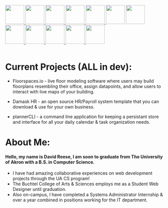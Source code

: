 <link rel="stylesheet" href="https://cdn.jsdelivr.net/gh/devicons/devicon@v2.15.1/devicon.min.css">
<div style="display: flex; justify-content: center; width: 100%;">
<p align="left">
    <a title="Bash" href="https://www.gnu.org/software/bash/manual/html_node/index.html">
    <img src="https://cdn.jsdelivr.net/gh/devicons/devicon/icons/bash/bash-original.svg" width="60" height="60"/>
  </a>
    <a title="Ansible" href="https://www.ansible.com/">
    <img src="https://cdn.jsdelivr.net/gh/devicons/devicon/icons/ansible/ansible-original.svg" width="60" height="60"/>
  </a>
  <a title="Angular" href="https://angular.io/">
    <img src="https://cdn.jsdelivr.net/gh/devicons/devicon/icons/angularjs/angularjs-original.svg" width="60" height="60"/>
  </a>
  <a title="Red Hat Enterprise Linux" href="https://www.redhat.com/en/technologies/linux-platforms/enterprise-linux">
    <img src="https://cdn.jsdelivr.net/gh/devicons/devicon/icons/redhat/redhat-original.svg" width="60" height="60"/>
  </a>
    <a title=".NET Docs" href="https://learn.microsoft.com/en-us/dotnet/core/introduction">
    <img src="https://cdn.jsdelivr.net/gh/devicons/devicon/icons/dotnetcore/dotnetcore-original.svg" width="60" height="60"/>
  </a>
    <a title="Bootstrap" href="https://getbootstrap.com/docs/4.0/getting-started/introduction/">
    <img src="https://cdn.jsdelivr.net/gh/devicons/devicon@latest/icons/bootstrap/bootstrap-original.svg" width="60" height="60"/></a>
      <a title="C++ Docs" href="https://en.cppreference.com/w/">
    <img src="https://cdn.jsdelivr.net/gh/devicons/devicon/icons/cplusplus/cplusplus-original.svg" width="60" height="60"/>
  </a>
      <a title="MS Azure" href="https://azure.microsoft.com/en-us/">
    <img src="https://cdn.jsdelivr.net/gh/devicons/devicon/icons/azure/azure-original.svg" width="60" height="60"/>
  </a>
      <a title="TypeScript" href="https://www.typescriptlang.org/">
    <img src="https://cdn.jsdelivr.net/gh/devicons/devicon/icons/typescript/typescript-original.svg" width="60" height="60" />
  </a>
  <a title="ReactJS" href="https://react.dev/">
    <img src="https://cdn.jsdelivr.net/gh/devicons/devicon/icons/react/react-original.svg" width="60" height="60"/>
  </a>
  <a title="MongoDB" href="https://www.mongodb.com/">
    <img src="https://cdn.jsdelivr.net/gh/devicons/devicon/icons/mongodb/mongodb-original.svg" width="60" height="60"/>
  </a>
    <a title="Vuejs" href="[https://www.mongodb.com/](https://vuejs.org/guide/essentials/application)">
            <img src="https://cdn.jsdelivr.net/gh/devicons/devicon@latest/icons/vuejs/vuejs-original.svg" width="60" height="60"/>
  </a>
</p>
</div>

<h1> Current Projects (ALL in dev): </h1>

* Floorspaces.io - live floor modeling software where users may build floorplans resembling their office, assign datapoints, and allow users to interact with live maps of your building.

* Damask HR - an open source HR/Payroll system template that you can download & use for your own business.

* plannerCLI - a command line application for keeping a persistant store and interface for all your daily calendar & task organization needs. 

<h1> About Me: </h1>

#### Hello, my name is David Reese, I am soon to graduate from The University of Akron with a B.S. in Computer Science. 
* I have had amazing collaborative experiences on web development projects through the UA CS program!
* The Buchtel College of Arts & Sciences employs me as a Student Web Designer until graduation.
* Also on-campus, I have completed a Systems Administrator Internship & over a year combined in positions working for the IT department.
